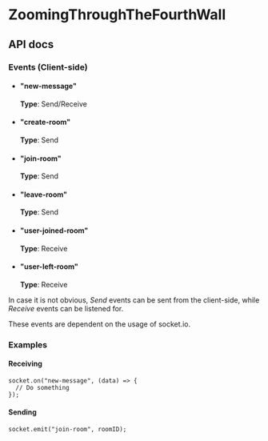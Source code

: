 # ZoomingThroughTheFourthWall

## API docs

### Events (Client-side)

* #### "new-message"
  **Type**: Send/Receive

* #### "create-room"
  **Type**: Send

* #### "join-room"
  **Type**: Send

* #### "leave-room"
  **Type**: Send

* #### "user-joined-room"
  **Type**: Receive

* #### "user-left-room"
  **Type**: Receive

In case it is not obvious, _Send_ events can be sent from the client-side, while _Receive_ events can be listened for.

These events are dependent on the usage of socket.io.

### Examples
#### Receiving
```
socket.on("new-message", (data) => {
  // Do something
});
```

#### Sending
```
socket.emit("join-room", roomID);
```
